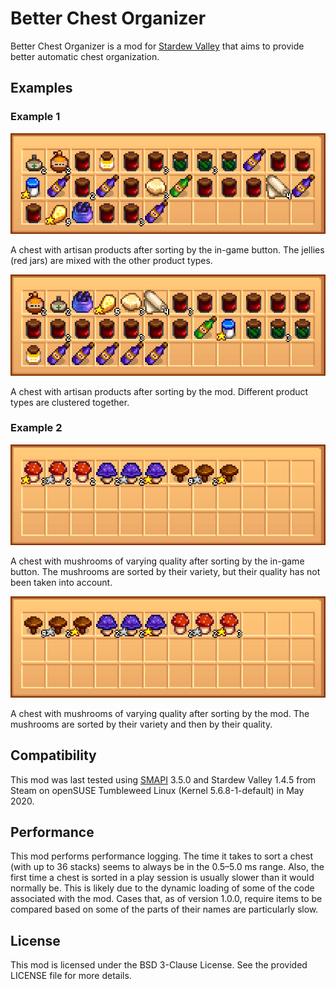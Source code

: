 # Better Chest Organizer

Better Chest Organizer is a mod for [Stardew Valley](https://www.stardewvalley.net/) that aims to provide better automatic chest organization.

## Examples

### Example 1

<p align="center">
  <img src="https://github.com/bernardosulzbach/BetterChestOrganizer/raw/master/images/example-1-1.png"
       alt="A chest with artisan products after sorting by the in-game button">
  <figcaption>A chest with artisan products after sorting by the in-game button. The jellies (red jars) are mixed with the other product types.</figcaption>
</p>

<p align="center">
  <img src="https://github.com/bernardosulzbach/BetterChestOrganizer/raw/master/images/example-1-2.png"
       alt="A chest with artisan products after sorting by the mod">
   <figcaption>A chest with artisan products after sorting by the mod. Different product types are clustered together.</figcaption>
</p>

### Example 2

<p align="center">
  <img src="https://github.com/bernardosulzbach/BetterChestOrganizer/raw/master/images/example-2-1.png"
       alt="A chest with mushrooms of varying quality after sorting by the in-game button">
  <figcaption>A chest with mushrooms of varying quality after sorting by the in-game button. The mushrooms are sorted by their variety, but their quality has not been taken into account.</figcaption>
</p>

<p align="center">
  <img src="https://github.com/bernardosulzbach/BetterChestOrganizer/raw/master/images/example-2-2.png"
       alt="A chest with mushrooms of varying quality after sorting by the mod">
  <figcaption>A chest with mushrooms of varying quality after sorting by the mod. The mushrooms are sorted by their variety and then by their quality.</figcaption>
</p>

## Compatibility

This mod was last tested using [SMAPI](https://smapi.io/) 3.5.0 and Stardew Valley 1.4.5 from Steam on openSUSE Tumbleweed Linux (Kernel 5.6.8-1-default) in May 2020.

## Performance 

This mod performs performance logging.
The time it takes to sort a chest (with up to 36 stacks) seems to always be in the 0.5–5.0 ms range.
Also, the first time a chest is sorted in a play session is usually slower than it would normally be.
This is likely due to the dynamic loading of some of the code associated with the mod.
Cases that, as of version 1.0.0, require items to be compared based on some of the parts of their names are particularly slow.

## License

This mod is licensed under the BSD 3-Clause License. See the provided LICENSE file for more details.
